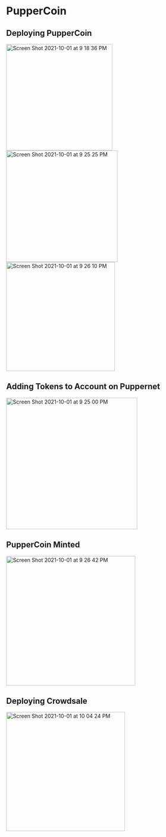 # PupperCoin

## Deploying PupperCoin

<img width="285" alt="Screen Shot 2021-10-01 at 9 18 36 PM" src="https://user-images.githubusercontent.com/81844266/135703780-fdf2138c-decb-4a4e-85f8-7323ac5af56f.png">
<img width="299" alt="Screen Shot 2021-10-01 at 9 25 25 PM" src="https://user-images.githubusercontent.com/81844266/135703786-a3cb4ddb-5ebe-423a-bc28-d6b9a9c64683.png">
<img width="292" alt="Screen Shot 2021-10-01 at 9 26 10 PM" src="https://user-images.githubusercontent.com/81844266/135703787-a0ffa932-5f30-4c42-9eb0-7393079aa66f.png">

## Adding Tokens to Account on Puppernet

<img width="352" alt="Screen Shot 2021-10-01 at 9 25 00 PM" src="https://user-images.githubusercontent.com/81844266/135704376-bd3c7d8a-ee34-41dd-a305-2889f4f1992d.png">


## PupperCoin Minted

<img width="347" alt="Screen Shot 2021-10-01 at 9 26 42 PM" src="https://user-images.githubusercontent.com/81844266/135704379-ca7d92ca-d115-404f-829b-0885ae904675.png">


## Deploying Crowdsale

<img width="319" alt="Screen Shot 2021-10-01 at 10 04 24 PM" src="https://user-images.githubusercontent.com/81844266/135704300-e21e87f9-0325-4f5f-aa4f-0c739f0f6710.png">
